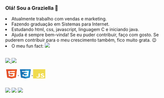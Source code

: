 ### Olá! Sou a Graziella 👋

<li>Atualmente trabalho com vendas e marketing.</li>
<li>Fazendo graduação em Sistemas para Internet.</li>
<li>Estudando html, css, javascript, linguagem C e iniciando java.</li>
<li>Ajuda é sempre bem-vinda! Se eu puder contribuir, faço com gosto. Se puderem contribuir para o meu crescimento também, fico muito grata. 😉 </li>
<li>O meu fun fact:  <a href="https://open.spotify.com/album/2hMLuowXlwUP0Ulhe5PU5c" target="_blank"> <img src="https://img.shields.io/badge/Spotify-1ED760?&style=for-the-badge&logo=spotify&logoColor=white" target="_blank"></a></li>

##

 <div>
  <a href="https://github.com/graziellarodrigues">
  <img height="170em" src="https://github-readme-stats.vercel.app/api?username=graziellarodrigues&show_icons=true&theme=buefy&include_all_commits=true&count_private=true"/>
  <img height="170em" src="https://github-readme-stats.vercel.app/api/top-langs/?username=graziellarodrigues&layout=compact&langs_count=7&theme=buefy"/>
</div>
<div style="display: inline_block"><br>
  <img align="center" alt="Grazi-HTML" height="30" width="40" src="https://raw.githubusercontent.com/devicons/devicon/master/icons/html5/html5-original.svg">
  <img align="center" alt="Grazi-CSS" height="30" width="40" src="https://raw.githubusercontent.com/devicons/devicon/master/icons/css3/css3-original.svg">
  <img align="center" alt="Grazi-Js" height="30" width="40" src="https://raw.githubusercontent.com/devicons/devicon/master/icons/javascript/javascript-plain.svg">
  </div>
  
  ##
 
<div> 
  <a href="https://instagram.com/grazimr" target="_blank"><img src="https://img.shields.io/badge/-Instagram-%23E4405F?style=for-the-badge&logo=instagram&logoColor=white" target="_blank"></a>
 	<a href = "mailto:graziellademr@gmail.com"><img src="https://img.shields.io/badge/-Gmail-%23333?style=for-the-badge&logo=gmail&logoColor=white" target="_blank"></a>
  <a href="https://www.linkedin.com/in/graziellamrodrigues/" target="_blank"><img src="https://img.shields.io/badge/-LinkedIn-%230077B5?style=for-the-badge&logo=linkedin&logoColor=white" target="_blank"></a> 
  </div>

